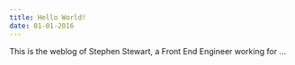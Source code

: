 ```yaml
---
title: Hello World!
date: 01-01-2016
---
```


This is the weblog of Stephen Stewart, a Front End Engineer working for ...


